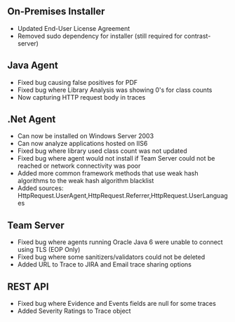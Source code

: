 <!--
title: "Contrast 3.1.2 Release Notes - Dec 9, 2014"
description: "Contrast 3.1.2 Release Notes - Dec 9, 2014"
-->

## On-Premises Installer
* Updated End-User License Agreement
* Removed sudo dependency for installer (still required for contrast-server)

## Java Agent
* Fixed bug causing false positives for PDF
* Fixed bug where Library Analysis was showing 0's for class counts
* Now capturing HTTP request body in traces

## .Net Agent
* Can now be installed on Windows Server 2003
* Can now analyze applications hosted on IIS6
* Fixed bug where library used class count was not updated
* Fixed bug where agent would not install if Team Server could not be reached or network connectivity was poor
* Added more common framework methods that use weak hash algorithms to the weak hash algorithm blacklist
* Added sources: HttpRequest.UserAgent,HttpRequest.Referrer,HttpRequest.UserLanguages

## Team Server
* Fixed bug where agents running Oracle Java 6 were unable to connect using TLS (EOP Only)
* Fixed bug where some sanitizers/validators could not be deleted
* Added URL to Trace to JIRA and Email trace sharing options

## REST API
* Fixed bug where Evidence and Events fields are null for some traces
* Added Severity Ratings to Trace object 

